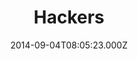---
title: "Hackers"
year: 1995
date: 2014-09-04T08:05:23.000Z
permalink: /almanac/movies/2014-09-04-hackers/index.html
link: https://letterboxd.com/rknightuk/film/hackers/
rating: 3
tmdbid: 10428
---